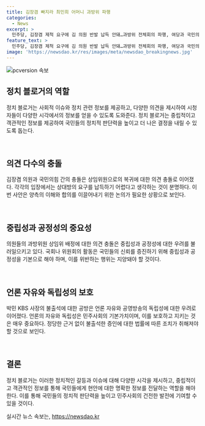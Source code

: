 ```yaml
---
title: 김장겸 빠지라 최민희 어머니 과방위 파행
categories:
  - News
excerpt: >
  민주당, 김장겸 제척 요구에 김 의원 반발 납득 안돼…과방위 전체회의 파행, 여당과 국민의힘 간 신경전 속 진행. 더불어민주당 의원 이훈기, 과방위 배정 논란에 대한 요청 및 지적. 이어 김 의원의 사적 이해관계 지적과 최민희 과방위원장에 대한 요구사항 제시. 최 의원의 편파 진행 주장과 공방, 박민 KBS 사장의 불출석에 관한 여야 간 강경한 의견 충돌 등 논란 지속.
feature_text: >
  민주당, 김장겸 제척 요구에 김 의원 반발 납득 안돼…과방위 전체회의 파행, 여당과 국민의힘 간 신경전 속 진행. 더불어민주당 의원 이훈기, 과방위 배정 논란에 대한 요청 및 지적. 이어 김 의원의 사적 이해관계 지적과 최민희 과방위원장에 대한 요구사항 제시. 최 의원의 편파 진행 주장과 공방, 박민 KBS 사장의 불출석에 관한 여야 간 강경한 의견 충돌 등 논란 지속.
image: 'https://newsdao.kr/res/images/meta/newsdao_breakingnews.jpg'
---
```


<p><img src="https://newsdao.kr/res/images/meta/newsdao_breakingnews.jpg" alt="pcversion 속보" /></p>

<h2 data-ke-size="size26">정치 블로거의 역할</h2>

<p data-ke-size="size16">정치 블로거는 사회적 이슈와 정치 관련 정보를 제공하고, 다양한 의견을 제시하여 시청자들이 다양한 시각에서의 정보를 얻을 수 있도록 도와준다. 정치 블로거는 중립적이고 객관적인 정보를 제공하여 국민들의 정치적 판단력을 높이고 더 나은 결정을 내릴 수 있도록 돕는다.</p>

<p><br></p>

<h2 data-ke-size="size26">의견 다수의 충돌</h2>

<p data-ke-size="size16">김장겸 의원과 국민의힘 간의 충돌은 상임위원으로의 복귀에 대한 의견 충돌로 이어졌다. 각각의 입장에서는 상대방의 요구를 납득하기 어렵다고 생각하는 것이 분명하다. 이번 사안은 양측의 이해와 합의를 이끌어내기 위한 논의가 필요한 상황으로 보인다.</p>

<p><br></p>

<h2 data-ke-size="size26">중립성과 공정성의 중요성</h2>

<p data-ke-size="size16">의원들의 과방위원 상임위 배정에 대한 의견 충돌은 중립성과 공정성에 대한 우려를 불러일으키고 있다. 국회나 위원회의 활동은 국민들의 신뢰를 증진하기 위해 중립성과 공정성을 기본으로 해야 하며, 이를 위반하는 행위는 지양돼야 할 것이다.</p>

<p><br></p>

<h2 data-ke-size="size26">언론 자유와 독립성의 보호</h2>

<p data-ke-size="size16">박민 KBS 사장의 불출석에 대한 공방은 언론 자유와 공영방송의 독립성에 대한 우려로 이어졌다. 언론의 자유와 독립성은 민주사회의 기본가치이며, 이를 보호하고 지키는 것은 매우 중요하다. 정당한 근거 없이 불출석한 증인에 대한 법률에 따른 조치가 취해져야 할 것으로 보인다.</p>

<p><br></p>

<h2 data-ke-size="size26">결론</h2>

<p data-ke-size="size16">정치 블로거는 이러한 정치적인 갈등과 이슈에 대해 다양한 시각을 제시하고, 중립적이고 객관적인 정보를 통해 국민들에게 현안에 대한 명확한 정보를 전달하는 역할을 해야 한다. 이를 통해 국민들의 정치적 판단력을 높이고 민주사회의 건전한 발전에 기여할 수 있을 것이다.</p>
실시간 뉴스 속보는, <a href="https://newsdao.kr" rel="dofollow">https://newsdao.kr</a>


